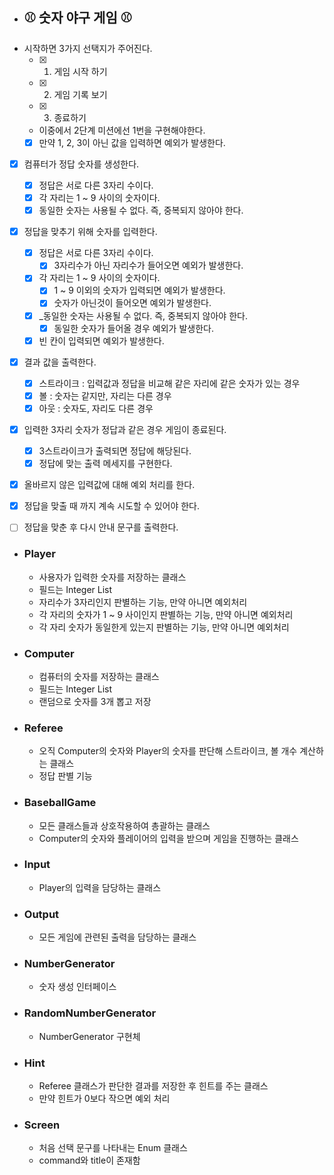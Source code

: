 -  ## ⚾️ 숫자 야구 게임️️ ⚾ ️
- 시작하면 3가지 선택지가 주어진다.
  - [x] 1. 게임 시작 하기
  - [x] 2. 게임 기록 보기
  - [x] 3. 종료하기
  - 이중에서 2단계 미션에선 1번을 구현해야한다.
  - [x] 만약 1, 2, 3이 아닌 값을 입력하면 예외가 발생한다.
- [x] 컴퓨터가 정답 숫자를 생성한다.
  - [x] 정답은 서로 다른 3자리 수이다.
  - [x] 각 자리는 1 ~ 9 사이의 숫자이다.
  - [x] 동일한 숫자는 사용될 수 없다. 즉, 중복되지 않아야 한다.
- [x] 정답을 맞추기 위해 숫자를 입력한다.
    - [x] 정답은 서로 다른 3자리 수이다.
        - [x] 3자리수가 아닌 자리수가 들어오면 예외가 발생한다.
    - [x] 각 자리는 1 ~ 9 사이의 숫자이다.
        - [x] 1 ~ 9 이외의 숫자가 입력되면 예외가 발생한다.
        - [x] 숫자가 아닌것이 들어오면 예외가 발생한다.
    - [x] _동일한 숫자는 사용될 수 없다. 즉, 중복되지 않아야 한다.
        - [x] 동일한 숫자가 들어올 경우 예외가 발생한다.
    - [x] 빈 칸이 입력되면 예외가 발생한다.
- [x] 결과 값을 출력한다.
  - [x]  스트라이크 : 입력값과 정답을 비교해 같은 자리에 같은 숫자가 있는 경우
  - [x]  볼 : 숫자는 같지만, 자리는 다른 경우
  - [x]  아웃 : 숫자도, 자리도 다른 경우
- [x] 입력한 3자리 숫자가 정답과 같은 경우 게임이 종료된다.
  - [x] 3스트라이크가 출력되면 정답에 해당된다.
  - [x] 정답에 맞는 출력 메세지를 구현한다.
- [x] 올바르지 않은 입력값에 대해 예외 처리를 한다.
- [x] 정답을 맞출 때 까지 계속 시도할 수 있어야 한다.
- [ ] 정답을 맞춘 후 다시 안내 문구를 출력한다.





- ### Player
  - 사용자가 입력한 숫자를 저장하는 클래스
  - 필드는 Integer List
  - 자리수가 3자리인지 판별하는 기능, 만약 아니면 예외처리
  - 각 자리의 숫자가 1 ~ 9 사이인지 판별하는 기능, 만약 아니면 예외처리
  - 각 자리 숫자가 동일한게 있는지 판별하는 기능, 만약 아니면 예외처리
  
- ### Computer
  - 컴퓨터의 숫자를 저장하는 클래스
  - 필드는 Integer List
  - 랜덤으로 숫자를 3개 뽑고 저장
  
- ### Referee
  - 오직 Computer의 숫자와 Player의 숫자를 판단해 스트라이크, 볼 개수 계산하는 클래스
  - 정답 판별 기능 

- ### BaseballGame
  - 모든 클래스들과 상호작용하여 총괄하는 클래스
  - Computer의 숫자와 플레이어의 입력을 받으며 게임을 진행하는 클래스

- ### Input
  - Player의 입력을 담당하는 클래스

- ### Output
  - 모든 게임에 관련된 출력을 담당하는 클래스
  
- ### NumberGenerator
  - 숫자 생성 인터페이스

- ### RandomNumberGenerator
  - NumberGenerator 구현체

- ### Hint
  - Referee 클래스가 판단한 결과를 저장한 후 힌트를 주는 클래스
  - 만약 힌트가 0보다 작으면 예외 처리

- ### Screen
  - 처음 선택 문구를 나타내는 Enum 클래스
  - command와 title이 존재함
